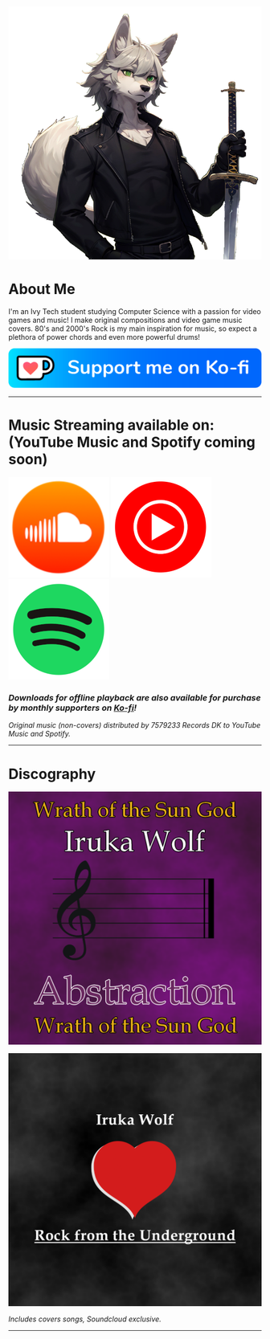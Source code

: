 ![Profile Avatar](images/pfp.png)

# About Me

I'm an Ivy Tech student studying Computer Science with a passion for video games and music! I make original compositions and video game music covers. 80's and 2000's Rock is my main inspiration for music, so expect a plethora of power chords and even more powerful drums!

[![Ko-fi](images/kofi_button_blue.png)](https://ko-fi.com/irukawolf)

---

# Music Streaming available on: (YouTube Music and Spotify coming soon)
[![SoundCloud](images/soundcloud.png)](https://soundcloud.com/iruka-wolf/)  ![YouTube Music](images/ytmusic.png) ![Spotify](images/spotify.png)

### *Downloads for offline playback are also available for purchase by monthly supporters on [Ko-fi](https://ko-fi.com/irukawolf/shop)!*

*Original music (non-covers) distributed by 7579233 Records DK to YouTube Music and Spotify.*

---

# Discography

[![Wrath of the Sun God](images/Abstraction.png)](https://ko-fi.com/post/Wrath-of-the-Sun-God-is-now-streaming-on-SoundClou-U7U8118QVY)

[![Rock from the Underground](images/EP-1.png)](https://ko-fi.com/post/Rock-from-the-Underground-EP-on-Soundcloud-P5P3116F57)

*Includes covers songs, Soundcloud exclusive.*

---

<!--# Mods
![Plight of Eldra Romhack](images/plight-of-eldra.png)

### An in-development romhack for Ocarina of Time: Master Quest Debug featuring a custom story, dungeons, progression, and music! It is currently in the alpha stages, so there is no public build available yet. -->
